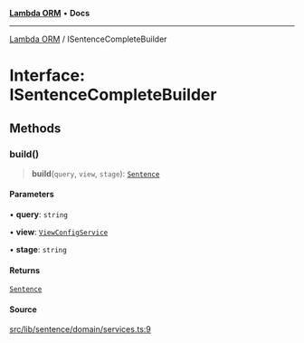 [**Lambda ORM**](../README.md) • **Docs**

***

[Lambda ORM](../README.md) / ISentenceCompleteBuilder

# Interface: ISentenceCompleteBuilder

## Methods

### build()

> **build**(`query`, `view`, `stage`): [`Sentence`](../classes/Sentence.md)

#### Parameters

• **query**: `string`

• **view**: [`ViewConfigService`](../classes/ViewConfigService.md)

• **stage**: `string`

#### Returns

[`Sentence`](../classes/Sentence.md)

#### Source

[src/lib/sentence/domain/services.ts:9](https://github.com/lambda-orm/lambdaorm-base/blob/b57bb1d116951848254ba54a2a732f51efc20654/src/lib/sentence/domain/services.ts#L9)
